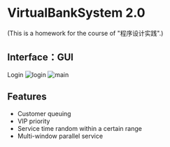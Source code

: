 # VirtualBankSystem 2.0

(This is a homework for the course of "程序设计实践".)

## Interface：GUI
Login
![login]()
![main]()

## Features

- Customer queuing
- VIP priority
- Service time random within a certain range
- Multi-window parallel service